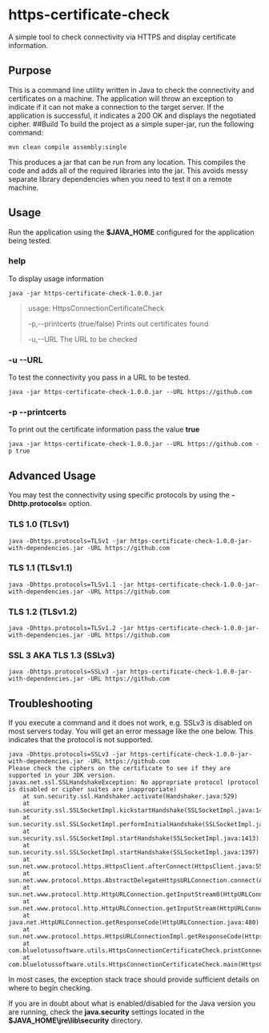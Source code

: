 # https-certificate-check
A simple tool to check connectivity via HTTPS and display certificate information.
## Purpose
This is a command line utility written in Java to check the connectivity and certificates on a machine. The application will
throw an exception to indicate if it can not make a connection to the target server. If the application is successful, it
indicates a 200 OK and displays the negotiated cipher.
##Build
To build the project as a simple super-jar, run the following command:
```
mvn clean compile assembly:single
```
This produces a jar that can be run from any location. This compiles the code and adds all of the required libraries into the jar. This avoids messy separate library dependencies when you need to test it on a remote machine.

## Usage
Run the application using the **$JAVA_HOME** configured for the application being tested.
### help
To display usage information
```
java -jar https-certificate-check-1.0.0.jar
```
> usage: HttpsConnectionCertificateCheck
>
> -p,--printcerts <boolean>   (true/false) Prints out certificates found
>
> -u,--URL <url>              The URL to be checked
### -u --URL
To test the connectivity you pass in a URL to be tested.
```
java -jar https-certificate-check-1.0.0.jar --URL https://github.com
```
### -p --printcerts
To print out the certificate information pass the value **true**
```
java -jar https-certificate-check-1.0.0.jar --URL https://github.com -p true
```
## Advanced Usage
You may test the connectivity using specific protocols by using the **-Dhttp.protocols=** option.

### TLS 1.0 (TLSv1)
```
java -Dhttps.protocols=TLSv1 -jar https-certificate-check-1.0.0-jar-with-dependencies.jar -URL https://github.com
```
### TLS 1.1 (TLSv1.1)
```
java -Dhttps.protocols=TLSv1.1 -jar https-certificate-check-1.0.0-jar-with-dependencies.jar -URL https://github.com
```
### TLS 1.2 (TLSv1.2)
```
java -Dhttps.protocols=TLSv1.2 -jar https-certificate-check-1.0.0-jar-with-dependencies.jar -URL https://github.com
```
### SSL 3 AKA TLS 1.3 (SSLv3)
```
java -Dhttps.protocols=SSLv3 -jar https-certificate-check-1.0.0-jar-with-dependencies.jar -URL https://github.com
```
## Troubleshooting
If you execute a command and it does not work, e.g. SSLv3 is disabled on most servers today. You will get an error message like the one below. This indicates that the protocol is not supported.
```
java -Dhttps.protocols=SSLv3 -jar https-certificate-check-1.0.0-jar-with-dependencies.jar -URL https://github.com
Please check the ciphers on the certificate to see if they are supported in your JDK version.
javax.net.ssl.SSLHandshakeException: No appropriate protocol (protocol is disabled or cipher suites are inappropriate)
	at sun.security.ssl.Handshaker.activate(Handshaker.java:529)
	at sun.security.ssl.SSLSocketImpl.kickstartHandshake(SSLSocketImpl.java:1492)
	at sun.security.ssl.SSLSocketImpl.performInitialHandshake(SSLSocketImpl.java:1361)
	at sun.security.ssl.SSLSocketImpl.startHandshake(SSLSocketImpl.java:1413)
	at sun.security.ssl.SSLSocketImpl.startHandshake(SSLSocketImpl.java:1397)
	at sun.net.www.protocol.https.HttpsClient.afterConnect(HttpsClient.java:559)
	at sun.net.www.protocol.https.AbstractDelegateHttpsURLConnection.connect(AbstractDelegateHttpsURLConnection.java:185)
	at sun.net.www.protocol.http.HttpURLConnection.getInputStream0(HttpURLConnection.java:1564)
	at sun.net.www.protocol.http.HttpURLConnection.getInputStream(HttpURLConnection.java:1492)
	at java.net.HttpURLConnection.getResponseCode(HttpURLConnection.java:480)
	at sun.net.www.protocol.https.HttpsURLConnectionImpl.getResponseCode(HttpsURLConnectionImpl.java:347)
	at com.bluelotussoftware.utils.HttpsConnectionCertificateCheck.printConnectionDetails(HttpsConnectionCertificateCheck.java:93)
	at com.bluelotussoftware.utils.HttpsConnectionCertificateCheck.main(HttpsConnectionCertificateCheck.java:75)
  ```
In most cases, the exception stack trace should provide sufficient details on where to begin checking.

If you are in doubt about what is enabled/disabled for the Java version you are running, check the **java.security** settings located in the **$JAVA_HOME\jre\lib\security** directory.
